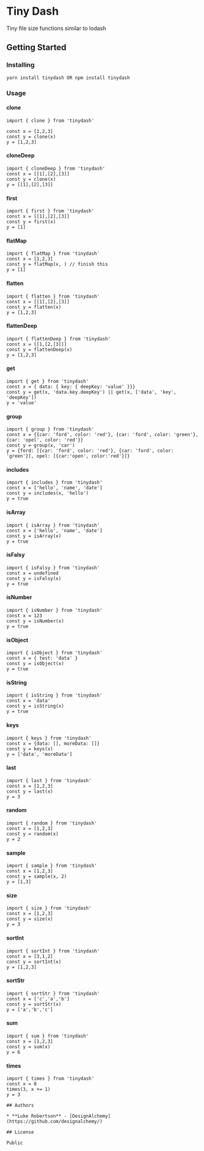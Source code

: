 # Tiny Dash

Tiny file size functions similar to lodash

## Getting Started

### Installing

```
yarn install tinydash OR npm install tinydash
```

### Usage

#### clone

```
import { clone } from 'tinydash'

const x = [1,2,3]
const y = clone(x)
y = [1,2,3]
```

#### cloneDeep

```
import { cloneDeep } from 'tinydash'
const x = [[1],[2],[3]]
const y = clone(x)
y = [[1],[2],[3]]
```

#### first

```
import { first } from 'tinydash'
const x = [[1],[2],[3]]
const y = first(x)
y = [1]
```

#### flatMap

```
import { flatMap } from 'tinydash'
const x = [1,2,3]
const y = flatMap(x, ) // finish this
y = [1]
```

#### flatten

```
import { flatten } from 'tinydash'
const x = [[1],[2],[3]]
const y = flatten(x)
y = [1,2,3]
```

#### flattenDeep

```
import { flattenDeep } from 'tinydash'
const x = [[1,[2,[3]]]
const y = flattenDeep(x)
y = [1,2,3]
```

#### get

```
import { get } from 'tinydash'
const x = { data: { key: { deepKey: 'value' }}}
const y = get(x, 'data.key.deepKey') || get(x, ['data', 'key', 'deepKey'])
y = 'value'
```

#### group

```
import { group } from 'tinydash'
const x = {{car: 'ford', color: 'red'}, {car: 'ford', color: 'green'}, {car: 'opel', color: 'red'}}
const y = group(x, 'car')
y = {ford: [{car: 'ford', color: 'red'}, {car: 'ford', color: 'green'}], opel: [{car:'open', color:'red'}]}
```

#### includes

```
import { includes } from 'tinydash'
const x = ['hello', 'name', 'date']
const y = includes(x, 'hello')
y = true
```

#### isArray

```
import { isArray } from 'tinydash'
const x = ['hello', 'name', 'date']
const y = isArray(x)
y = true
```

#### isFalsy

```
import { isFalsy } from 'tinydash'
const x = undefined
const y = isFalsy(x)
y = true
```

#### isNumber

```
import { isNumber } from 'tinydash'
const x = 123
const y = isNumber(x)
y = true
```

#### isObject

```
import { isObject } from 'tinydash'
const x = { test: 'data' }
const y = isObject(x)
y = true
```

#### isString

```
import { isString } from 'tinydash'
const x = 'data'
const y = isString(x)
y = true
```

#### keys

```
import { keys } from 'tinydash'
const x = {data: [], moreData: []}
const y = keys(x)
y = ['data', 'moreData']
```

#### last

```
import { last } from 'tinydash'
const x = [1,2,3]
const y = last(x)
y = 3
```

#### random

```
import { random } from 'tinydash'
const x = [1,2,3]
const y = random(x)
y = 2
```

#### sample

```
import { sample } from 'tinydash'
const x = [1,2,3]
const y = sample(x, 2)
y = [1,3]
```

#### size

```
import { size } from 'tinydash'
const x = [1,2,3]
const y = size(x)
y = 3
```

#### sortInt

```
import { sortInt } from 'tinydash'
const x = [3,1,2]
const y = sortInt(x)
y = [1,2,3]
```

#### sortStr

```
import { sortStr } from 'tinydash'
const x = ['c','a','b']
const y = sortStr(x)
y = ['a','b','c']
```

#### sum

```
import { sum } from 'tinydash'
const x = [1,2,3]
const y = sum(x)
y = 6
```

#### times

```
import { times } from 'tinydash'
const x = 0
times(3, x += 1)
y = 3
```

```
## Authors

* **Luke Robertson** - [DesignAlchemy](https://github.com/designalchemy/)

## License

Public
```
